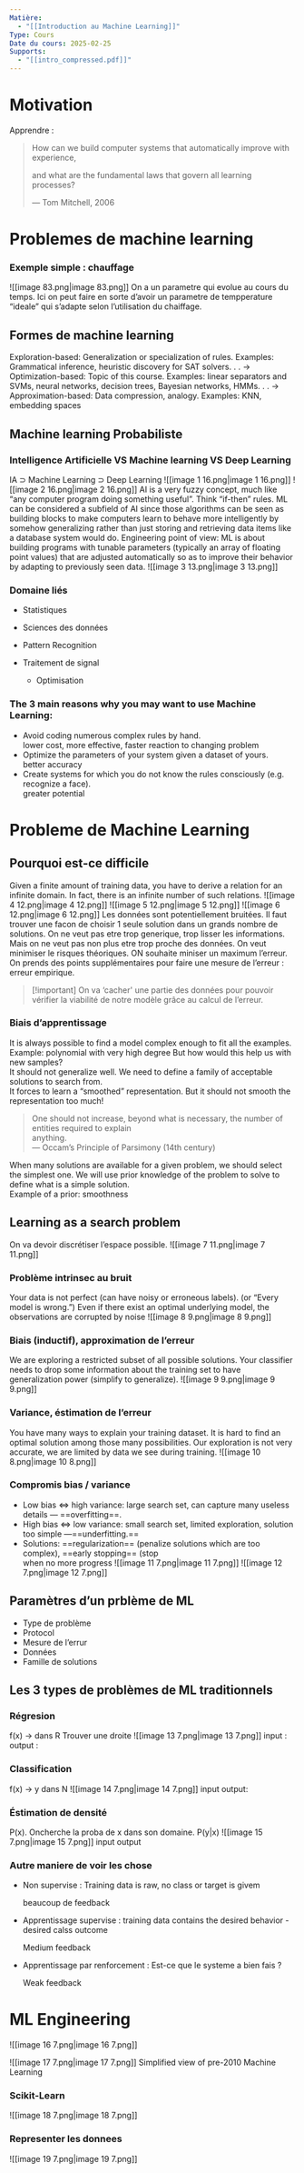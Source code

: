 ```yaml
---
Matière:
  - "[[Introduction au Machine Learning]]"
Type: Cours
Date du cours: 2025-02-25
Supports:
  - "[[intro_compressed.pdf]]"
---
```

# Motivation
  
Apprendre :
  

> How can we build computer systems that automatically improve with experience,
> 
> and what are the fundamental laws that govern all learning processes?
> 
> — Tom Mitchell, 2006
  
# Problemes de machine learning
  
### Exemple simple : chauffage
![[image 83.png|image 83.png]]
On a un parametre qui evolue au cours du temps.
Ici on peut faire en sorte d’avoir un parametre de tempperature “ideale” qui s’adapte selon l’utilisation du chaiffage.
  
## Formes de machine learning
Exploration-based: Generalization or specialization of rules.
Examples: Grammatical inference, heuristic discovery for SAT solvers. . .
→ Optimization-based: Topic of this course.
Examples: linear separators and SVMs, neural networks, decision trees, Bayesian networks,
HMMs. . .
→ Approximation-based: Data compression, analogy.
Examples: KNN, embedding spaces
  
## Machine learning Probabiliste
  
### Intelligence Artificielle VS Machine learning VS Deep Learning
IA $\supset$ Machine Learning $\supset$ Deep Learning
![[image 1 16.png|image 1 16.png]]
![[image 2 16.png|image 2 16.png]]
AI is a very fuzzy concept, much like “any computer program doing something useful”. Think “if-then” rules.
ML can be considered a subfield of AI since those algorithms can be seen as building blocks to make computers learn to behave more intelligently by somehow generalizing rather than just storing and retrieving data items like a database system would do.
Engineering point of view: ML is about building programs with tunable parameters (typically an array of floating point values) that are adjusted automatically so as to improve their behavior by adapting to previously seen data.
![[image 3 13.png|image 3 13.png]]
  
### Domaine liés
- Statistiques
- Sciences des données
- Pattern Recognition
- Traitement de signal
    
    - Optimisation
    
      
    
  
### The 3 main reasons why you may want to use Machine Learning:
- Avoid coding numerous complex rules by hand.  
    lower cost, more effective, faster reaction to changing problem
- Optimize the parameters of your system given a dataset of yours.  
    better accuracy
- Create systems for which you do not know the rules consciously (e.g. recognize a face).  
    greater potential
  
# Probleme de Machine Learning
## Pourquoi est-ce difficile
  
Given a finite amount of training data, you have to derive a relation for an infinite domain.
In fact, there is an infinite number of such relations.
![[image 4 12.png|image 4 12.png]]
![[image 5 12.png|image 5 12.png]]
![[image 6 12.png|image 6 12.png]]
Les données sont potentiellement bruitées.
Il faut trouver une facon de choisir 1 seule solution dans un grands nombre de solutions.
On ne veut pas etre trop generique, trop lisser les informations. Mais on ne veut pas non plus etre trop proche des données.
On veut minimiser le risques théoriques. ON souhaite miniser un maximum l’erreur.
On prends des points supplémentaires pour faire une mesure de l’erreur : erreur empirique.
  

> [!important] On va ‘cacher' une partie des données pour pouvoir vérifier la viabilité de notre modèle grâce au calcul de l’erreur.
  
### Biais d’apprentissage
  
It is always possible to find a model complex enough to fit all the examples.  
Example: polynomial with very high degree
But how would this help us with new samples?  
It should not generalize well.
We need to define a family of acceptable solutions to search from.  
It forces to learn a “smoothed” representation. But it should not smooth the representation too much!
  

> One should not increase, beyond what is necessary, the number of entities required to explain  
> anything.  
> — Occam’s Principle of Parsimony (14th century)
  
When many solutions are available for a given problem, we should select the simplest one.
We will use prior knowledge of the problem to solve to define what is a simple solution.  
Example of a prior: smoothness
  
## Learning as a search problem
  
On va devoir discrétiser l’espace possible.
![[image 7 11.png|image 7 11.png]]
  
### Problème intrinsec au bruit
Your data is not perfect (can have noisy or erroneous labels). (or “Every model is wrong.”) Even if there exist an optimal underlying model, the observations are corrupted by noise
![[image 8 9.png|image 8 9.png]]
### Biais (inductif), approximation de l’erreur
We are exploring a restricted subset of all possible solutions. Your classifier needs to drop some information about the training set to have generalization power (simplify to generalize).
![[image 9 9.png|image 9 9.png]]
### Variance, éstimation de l’erreur
You have many ways to explain your training dataset. It is hard to find an optimal solution among those many possibilities. Our exploration is not very accurate, we are limited by data we see during training.
![[image 10 8.png|image 10 8.png]]
  
### Compromis bias / variance
- Low bias $⇔$ high variance: large search set, can capture many useless details — ==overfitting==.
- High bias $⇔$ low variance: small search set, limited exploration, solution too simple —==underfitting.==
- Solutions: ==regularization== (penalize solutions which are too complex), ==early stopping== (stop  
    when no more progress
![[image 11 7.png|image 11 7.png]]
![[image 12 7.png|image 12 7.png]]
## Paramètres d’un prblème de ML
  
- Type de problème
- Protocol
- Mesure de l’errur
- Données
- Famille de solutions
## Les 3 types de problèmes de ML traditionnels
  
### Régresion
f(x) → dans R
Trouver une droite
![[image 13 7.png|image 13 7.png]]
input :
output :
  
### Classification
f(x) → y dans N
![[image 14 7.png|image 14 7.png]]
input
output:
  
### Éstimation de densité
P(x). Oncherche la proba de x dans son domaine. P(y|x)
![[image 15 7.png|image 15 7.png]]
input output
  
### Autre maniere de voir les chose
- Non supervise : Training data is raw, no class or target is givem
    
    beaucoup de feedback
    
- Apprentissage supervise : training data contains the desired behavior - desired calss outcome
    
    Medium feedback
    
- Apprentissage par renforcement : Est-ce que le systeme a bien fais ?
    
    Weak feedback
    
      
    
# ML Engineering
  
![[image 16 7.png|image 16 7.png]]
  
![[image 17 7.png|image 17 7.png]]
Simplified view of pre-2010 Machine Learning
  
### Scikit-Learn
  
![[image 18 7.png|image 18 7.png]]
  
### Representer les donnees
![[image 19 7.png|image 19 7.png]]